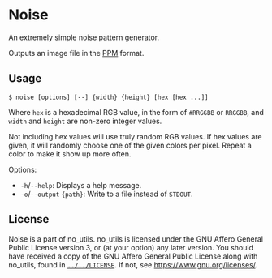 # Noise

An extremely simple noise pattern generator.

Outputs an image file in the [PPM] format.

## Usage

```
$ noise [options] [--] {width} {height} [hex [hex ...]]
```

Where `hex` is a hexadecimal RGB value, in the form of `#RRGGBB` or `RRGGBB`,
and `width` and `height` are non-zero integer values.

Not including hex values will use truly random RGB values.
If hex values are given, it will randomly choose one of the given colors per pixel.
Repeat a color to make it show up more often.

Options:

- `-h`/`--help`: Displays a help message.
- `-o`/`--output` `{path}`:
  Write to a file instead of `STDOUT`.

## License

Noise is a part of no_utils.
no_utils is licensed under the GNU Affero General Public License version 3, or (at your option) any later version.
You should have received a copy of the GNU Affero General Public License along with no_utils, found in [`../../LICENSE`](../../LICENSE).
If not, see <https://www.gnu.org/licenses/>.

[PPM]: <https://en.wikipedia.org/wiki/Netpbm#PPM_example>
